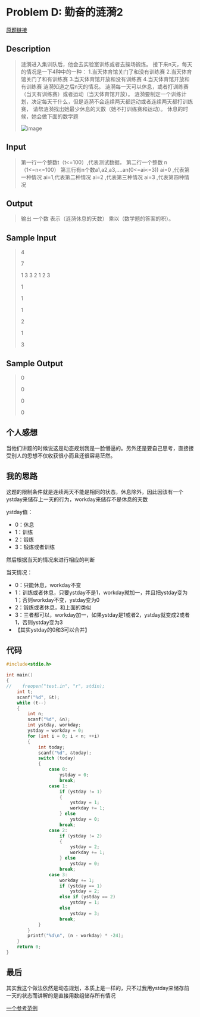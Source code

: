 # Problem D: 勤奋的涟漪2
[原题链接](http://note.youdao.com/)
## Description
> 涟漪进入集训队后，他会去实验室训练或者去操场锻炼。 接下来n天，每天的情况是一下4种中的一种： 1.当天体育馆关门了和没有训练赛 2.当天体育馆关门了和有训练赛 3.当天体育馆开放和没有训练赛 4.当天体育馆开放和有训练赛 涟漪知道之后n天的情况。 涟漪每一天可以休息，或者打训练赛（当天有训练赛）或者运动（当天体育馆开放）。 涟漪要制定一个训练计划，决定每天干什么，但是涟漪不会连续两天都运动或者连续两天都打训练赛， 请帮涟漪找出她最少休息的天数（她不打训练赛和运动）。 休息的时候，她会做下面的数学题
> 
> ![image](http://gdutcode-gdutcode.stor.sinaapp.com/image/1209.png)

## Input
> 第一行一个整数t（t<=100）,代表测试数据， 第二行一个整数 n（1<=n<=100） 第三行有n个数a1,a2,a3,....an(0<=ai<=3)) ai=0 ,代表第一种情况 ai=1,代表第二种情况 ai=2 ,代表第三种情况 ai=3 ,代表第四种情况

## Output
> 输出 一个数 表示（涟漪休息的天数） 乘以（数学题的答案的积）。

## Sample Input
> 4
>
> 7
>
> 1 3 3 2 1 2 3
>
> 1
>
> 1
>
> 1
>
> 2
>
> 1
>
> 3

## Sample Output
> 0
> 
> 0
> 
> 0
> 
> 0

## 个人感想
当他们讲题的时候说这是动态规划我是一脸懵逼的。另外还是要自己思考，直接接受别人的思想不仅收获很小而且还很容易茫然。

## 我的思路
这题的限制条件就是连续两天不能是相同的状态，休息除外，因此因该有一个ystday来储存上一天的行为，workday来储存不是休息的天数

ystday值：
- 0：休息
- 1：训练
- 2：锻炼
- 3：锻炼或者训练

然后根据当天的情况来进行相应的判断

当天情况：
- 0：只能休息，workday不变
- 1：训练或者休息，只要ystday不是1，workday就加一，并且把ystday变为1；否则workday不变，ystday变为0
- 2：锻炼或者休息，和上面的类似
- 3：三者都可以，workday加一，如果ystday是1或者2，ystday就变成2或者1，否则ystday变为3
- 【其实ystday的0和3可以合并】

## 代码

```C
#include<stdio.h>

int main()
{
//    freopen("test.in", "r", stdin);
    int t;
    scanf("%d", &t);
    while (t--)
    {
        int n;
        scanf("%d", &n);
        int ystday, workday;
        ystday = workday = 0;
        for (int i = 0; i < n; ++i)
        {
            int today;
            scanf("%d", &today);
            switch (today)
            {
                case 0:
                    ystday = 0;
                    break;
                case 1:
                    if (ystday != 1)
                    {
                        ystday = 1;
                        workday += 1;
                    } else
                        ystday = 0;
                    break;
                case 2:
                    if (ystday != 2)
                    {
                        ystday = 2;
                        workday += 1;
                    } else
                        ystday = 0;
                    break;
                case 3:
                    workday += 1;
                    if (ystday == 1)
                        ystday = 2;
                    else if (ystday == 2)
                        ystday = 1;
                    else
                        ystday = 3;
                    break;
            }
        }
        printf("%d\n", (n - workday) * -24);
    }
    return 0;
}

```

## 最后
其实我这个做法依然是动态规划，本质上是一样的，只不过我用ystday来储存前一天的状态而讲解的是直接用数组储存所有情况

[一个参考范例](http://blog.csdn.net/jnxxhzz/article/details/53455350#)